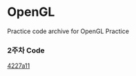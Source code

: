 # OpenGL
Practice code archive for OpenGL Practice

### 2주차 Code

[4227a11](https://github.com/GraceCheong/OpenGL/tree/4227a114a2d0a124a7588227378825f9c43d6315)

